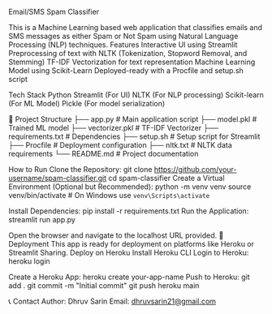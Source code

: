  Email/SMS Spam Classifier

This is a Machine Learning based web application that classifies emails and SMS messages as either Spam or Not Spam using Natural Language Processing (NLP) techniques.
 Features
Interactive UI using Streamlit
Preprocessing of text with NLTK (Tokenization, Stopword Removal, and Stemming)
TF-IDF Vectorization for text representation
Machine Learning Model using Scikit-Learn
Deployed-ready with a Procfile and setup.sh script

 Tech Stack
Python
Streamlit (For UI)
NLTK (For NLP processing)
Scikit-learn (For ML Model)
Pickle (For model serialization)

📂 Project Structure
├── app.py               # Main application script
├── model.pkl            # Trained ML model
├── vectorizer.pkl       # TF-IDF Vectorizer
├── requirements.txt     # Dependencies
├── setup.sh             # Setup script for Streamlit
├── Procfile             # Deployment configuration
├── nltk.txt             # NLTK data requirements
└── README.md            # Project documentation

 How to Run
Clone the Repository:
git clone https://github.com/your-username/spam-classifier.git
cd spam-classifier
Create a Virtual Environment (Optional but Recommended):
python -m venv venv
source venv/bin/activate  # On Windows use `venv\Scripts\activate`

Install Dependencies:
pip install -r requirements.txt
Run the Application:
streamlit run app.py

Open the browser and navigate to the localhost URL provided.
🚀 Deployment
This app is ready for deployment on platforms like Heroku or Streamlit Sharing.
Deploy on Heroku
Install Heroku CLI
Login to Heroku:
heroku login

Create a Heroku App:
heroku create your-app-name
Push to Heroku:
git add .
git commit -m "Initial commit"
git push heroku main

📞 Contact
Author: Dhruv Sarin
Email: dhruvsarin21@gmail.com
